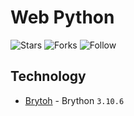 Web Python
=============

   ![Stars](https://img.shields.io/github/stars/oskarbukovsky/web-python.svg?style=social&label=Star)
   ![Forks](https://img.shields.io/github/forks/oskarbukovsky/web-python.svg?style=social&label=Forks)
   ![Follow](https://img.shields.io/github/followers/oskarbukovsky.svg?style=social&label=Follow)


Technology
-----------

- [Brytoh](https://brython.info/) - Brython `3.10.6`

<!---
- [Font Awesome](https://fontawesome.com/) - Awesome font gadgets `5.15.2`
- [jQuery](https://jquery.com/) - Highly used javascript library `3.6.0`
- [jQuery UI](https://jqueryui.com/) - jQuery interactive addon `1.12.1`
- [Bootstrap](https://getbootstrap.com/) - JavaScript toolkit `5.0.2-beta2`
- [crypto-js](https://github.com/brix/crypto-js) - JavaScript crypto library `4.0.0`
- [Lodash](https://lodash.com/) - Used JavaScript library `4.17.21`
- [Popper](https://popper.js.org/) - Tooltip positioning engine `2.9.0`
- [GApi](https://developers.google.com/people/quickstart/js) - Google api environment
-->


<!---Support
-----------

| Browser | Support |
| ------ | ------ |
| Edge    | ✅ >= 81 |
| Chrome  | ✅ >= 85 |
| Firefox | ✅ >= 72 |
| Opera   | ✅ >= 71 |
| Safari  | ❌ |
| Yandex  | ❌ |

> Lower browser versions may work, but this has not been tested yet.
-->

<!---
Installation
-----------

Insert this ⬇️ code into `<head>` on your page

```html

```
-->

<!---
Usage
-----

Basic form:

```javascript
let environment = new NetOS();
```

Better form:

```javascript
let environment = new NetOS({
    $loadModules: [{login:true}]
});
```
-->

<!---
Demo
-----

[![Demo](https://raw.githubusercontent.com/oskarbukovsky/NetOS/main/files/imgs/demo.png)](https://oskarbukovsky.github.io/NetOS/netos-old.html)

> Click to image to view demo
-->
